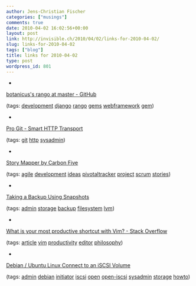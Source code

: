 ```yaml
---
author: Jens-Christian Fischer
categories: ["musings"]
comments: true
date: 2010-04-02 16:02:56+00:00
layout: post
link: http://invisible.ch/2010/04/02/links-for-2010-04-02/
slug: links-for-2010-04-02
tags: ["blog"]
title: links for 2010-04-02
type: post
wordpress_id: 801
---
```


  * 
                

[botanicus's rango at master - GitHub](http://github.com/botanicus/rango)


                
                

(tags: [development](http://delicious.com/jaycee/development) [django](http://delicious.com/jaycee/django) [rango](http://delicious.com/jaycee/rango) [gems](http://delicious.com/jaycee/gems) [webframework](http://delicious.com/jaycee/webframework) [gem](http://delicious.com/jaycee/gem))


            
  * 
                

[Pro Git - Smart HTTP Transport](http://progit.org/2010/03/04/smart-http.html)


                
                

(tags: [git](http://delicious.com/jaycee/git) [http](http://delicious.com/jaycee/http) [sysadmin](http://delicious.com/jaycee/sysadmin))


            
  * 
                

[Story Mapper by Carbon Five](http://www.trackerstorymaps.com/)


                
                

(tags: [agile](http://delicious.com/jaycee/agile) [development](http://delicious.com/jaycee/development) [ideas](http://delicious.com/jaycee/ideas) [pivotaltracker](http://delicious.com/jaycee/pivotaltracker) [project](http://delicious.com/jaycee/project) [scrum](http://delicious.com/jaycee/scrum) [stories](http://delicious.com/jaycee/stories))


            
  * 
                

[Taking a Backup Using Snapshots](http://tldp.org/HOWTO/LVM-HOWTO/snapshots_backup.html)


                
                

(tags: [admin](http://delicious.com/jaycee/admin) [storage](http://delicious.com/jaycee/storage) [backup](http://delicious.com/jaycee/backup) [filesystem](http://delicious.com/jaycee/filesystem) [lvm](http://delicious.com/jaycee/lvm))


            
  * 
                

[What is your most productive shortcut with Vim? - Stack Overflow](http://stackoverflow.com/questions/1218390/what-is-your-most-productive-shortcut-with-vim/1220118#1220118)


                
                

(tags: [article](http://delicious.com/jaycee/article) [vim](http://delicious.com/jaycee/vim) [productivity](http://delicious.com/jaycee/productivity) [editor](http://delicious.com/jaycee/editor) [philosophy](http://delicious.com/jaycee/philosophy))


            
  * 
                

[Debian / Ubuntu Linux Connect to an iSCSI Volume](http://www.cyberciti.biz/faq/howto-setup-debian-ubuntu-linux-iscsi-initiator/)


                
                

(tags: [admin](http://delicious.com/jaycee/admin) [debian](http://delicious.com/jaycee/debian) [initiator](http://delicious.com/jaycee/initiator) [iscsi](http://delicious.com/jaycee/iscsi) [open](http://delicious.com/jaycee/open) [open-iscsi](http://delicious.com/jaycee/open-iscsi) [sysadmin](http://delicious.com/jaycee/sysadmin) [storage](http://delicious.com/jaycee/storage) [howto](http://delicious.com/jaycee/howto))


            
